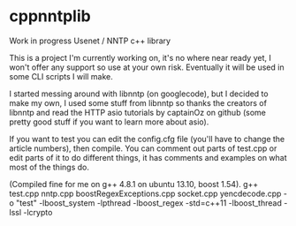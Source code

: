 cppnntplib
==========

Work in progress Usenet / NNTP c++ library

This is a project I'm currently working on, it's no where near ready
yet, I won't offer any support so use at your own risk. Eventually
it will be used in some CLI scripts I will make.

I started messing around with libnntp (on googlecode), but I decided to
make my own, I used some stuff from libnntp so thanks the creators of
libnntp and read the HTTP asio tutorials by captainOz on github
(some pretty good stuff if you want to learn more about asio).

If you want to test you can edit the config.cfg file (you'll have to
change the article numbers), then compile. You can comment out parts
of test.cpp or edit parts of it to do different things, it has comments
and examples on what most of the things do.

(Compiled fine for me on g++ 4.8.1 on ubuntu 13.10, boost 1.54).
g++ test.cpp nntp.cpp boostRegexExceptions.cpp socket.cpp yencdecode.cpp -o "test" -lboost_system -lpthread -lboost_regex -std=c++11 -lboost_thread -lssl -lcrypto
